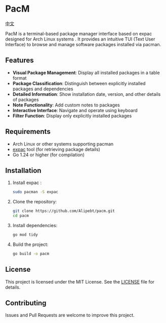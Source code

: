 # PacM

[中文](README_zh.md)

PacM is a terminal-based package manager interface based on expac designed for Arch Linux systems . It provides an intuitive TUI (Text User Interface) to browse and manage software packages installed via pacman.

## Features

- **Visual Package Management**: Display all installed packages in a table format
- **Package Classification**: Distinguish between explicitly installed packages and dependencies
- **Detailed Information**: Show installation date, version, and other details of packages
- **Note Functionality**: Add custom notes to packages
- **Interactive Interface**: Navigate and operate using keyboard
- **Filter Function**: Display only explicitly installed packages

## Requirements

- Arch Linux or other systems supporting pacman
- [expac](https://github.com/falconindy/expac) tool (for retrieving package details)
- Go 1.24 or higher (for compilation)

## Installation

1. Install expac :
   ```bash
   sudo pacman -S expac
   ```

2. Clone the repository:
   ```bash
   git clone https://github.com/Alipebt/pacm.git
   cd pacm
   ```

3. Install dependencies:
   ```bash
   go mod tidy
   ```

4. Build the project:
   ```bash
   go build -o pacm
   ```



## License

This project is licensed under the MIT License. See the [LICENSE](LICENSE) file for details.

## Contributing

Issues and Pull Requests are welcome to improve this project.

